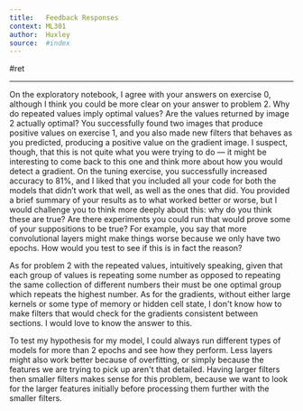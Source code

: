 ```yaml
---
title:   Feedback Responses
context: ML301
author:  Huxley
source:  #index
---
```


#ret 

---



On the exploratory notebook, I agree with your answers on exercise 0, although I think you could be more clear on your answer to problem 2. Why do repeated values imply optimal values? Are the values returned by image 2 actually optimal? You successfully found two images that produce positive values on exercise 1, and you also made new filters that behaves as you predicted, producing a positive value on the gradient image. I suspect, though, that this is not quite what you were trying to do — it might be interesting to come back to this one and think more about how you would detect a gradient. On the tuning exercise, you successfully increased accuracy to 81%, and I liked that you included all your code for both the models that didn’t work that well, as well as the ones that did. You provided a brief summary of your results as to what worked better or worse, but I would challenge you to think more deeply about this: why do you think these are true? Are there experiments you could run that would prove some of your suppositions to be true? For example, you say that more convolutional layers might make things worse because we only have two epochs. How would you test to see if this is in fact the reason?

As for problem 2 with the repeated values, intuitively speaking, given that each group of values is repeating some number as opposed to repeating the same collection of different numbers their must be one optimal group which repeats the highest number.
As for the gradients, without either large kernels or some type of memory or hidden cell state, I don't know how to make filters that would check for the gradients consistent between sections. I would love to know the answer to this.

To test my hypothesis for my model, I could always run different types of models for more than 2 epochs and see how they perform. Less layers might also work better because of overfitting, or simply because the features we are trying to pick up aren't that detailed. Having larger filters then smaller filters makes sense for this problem, because we want to look for the larger features initially before processing them further with the smaller filters.